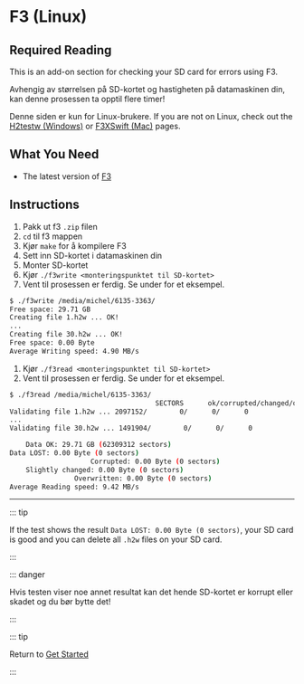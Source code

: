 # F3 (Linux)

## Required Reading

This is an add-on section for checking your SD card for errors using F3.

Avhengig av størrelsen på SD-kortet og hastigheten på datamaskinen din, kan denne prosessen ta opptil flere timer!

Denne siden er kun for Linux-brukere. If you are not on Linux, check out the [H2testw (Windows)](h2testw-\(windows\)) or [F3XSwift (Mac)](f3xswift-\(mac\)) pages.

## What You Need

- The latest version of [F3](https://github.com/AltraMayor/f3/releases/latest)

## Instructions

1. Pakk ut f3 `.zip` filen
2. `cd` til f3 mappen
3. Kjør `make` for å kompilere F3
4. Sett inn SD-kortet i datamaskinen din
5. Monter SD-kortet
6. Kjør `./f3write <monteringspunktet til SD-kortet>`
7. Vent til prosessen er ferdig. Se under for et eksempel.

```bash
$ ./f3write /media/michel/6135-3363/
Free space: 29.71 GB
Creating file 1.h2w ... OK!
...
Creating file 30.h2w ... OK!
Free space: 0.00 Byte
Average Writing speed: 4.90 MB/s
```

1. Kjør `./f3read <monteringspunktet til SD-kortet>`
2. Vent til prosessen er ferdig. Se under for et eksempel.

```bash
$ ./f3read /media/michel/6135-3363/
									SECTORS      ok/corrupted/changed/overwritten
Validating file 1.h2w ... 2097152/        0/      0/      0
...
Validating file 30.h2w ... 1491904/        0/      0/      0

	Data OK: 29.71 GB (62309312 sectors)
Data LOST: 0.00 Byte (0 sectors)
					Corrupted: 0.00 Byte (0 sectors)
	Slightly changed: 0.00 Byte (0 sectors)
				Overwritten: 0.00 Byte (0 sectors)
Average Reading speed: 9.42 MB/s
```

___

::: tip

If the test shows the result `Data LOST: 0.00 Byte (0 sectors)`, your SD card is good and you can delete all `.h2w` files on your SD card.

:::

::: danger

Hvis testen viser noe annet resultat kan det hende SD-kortet er korrupt eller skadet og du bør bytte det!

:::

::: tip

Return to [Get Started](get-started)

:::
